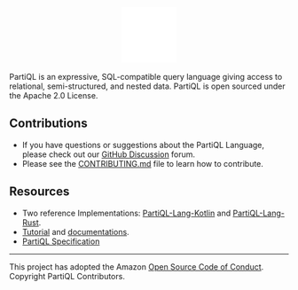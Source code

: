 <p align="center">
    <picture>
        <source media="(prefers-color-scheme: dark)" srcset="PartiQL_Logo_Dark.svg">
        <source media="(prefers-color-scheme: light)" srcset="PartiQL_Logo_Light.svg">
        <img src="PartiQL_Logo_Dark.svg" alt="PartiQL Logo" width="100" height="100">
    </picture>
</p>


PartiQL is an expressive, SQL-compatible query language giving access to relational, semi-structured, and nested data. PartiQL is open sourced under the Apache 2.0 License. 

## Contributions

* If you have questions or suggestions about the PartiQL Language, please check out our [GitHub Discussion](https://github.com/orgs/partiql/discussions) forum.
* Please see the [CONTRIBUTING.md](../CONTRIBUTING.md) file to learn how to contribute.

## Resources
- Two reference Implementations:  [PartiQL-Lang-Kotlin](https://github.com/partiql/partiql-lang-kotlin) and [PartiQL-Lang-Rust](https://github.com/partiql/partiql-lang-rust). 
- [Tutorial](https://partiql.org/tutorial.html) and [documentations](https://partiql.org/dql/overview.html). 
- [PartiQL Specification](https://partiql.org/assets/PartiQL-Specification.pdf)

---

This project has adopted the Amazon [Open Source Code of Conduct](../CODE_OF_CONDUCT.md). Copyright PartiQL Contributors.

